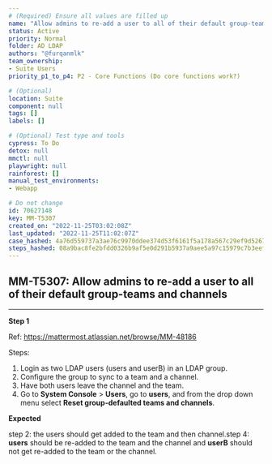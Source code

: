 ```yaml
---
# (Required) Ensure all values are filled up
name: "Allow admins to re-add a user to all of their default group-teams and channels"
status: Active
priority: Normal
folder: AD LDAP
authors: "@furqanmlk"
team_ownership:
- Suite Users
priority_p1_to_p4: P2 - Core Functions (Do core functions work?)

# (Optional)
location: Suite
component: null
tags: []
labels: []

# (Optional) Test type and tools
cypress: To Do
detox: null
mmctl: null
playwright: null
rainforest: []
manual_test_environments:
- Webapp

# Do not change
id: 70627148
key: MM-T5307
created_on: "2022-11-25T03:02:08Z"
last_updated: "2022-11-25T11:02:07Z"
case_hashed: 4a76d559737a3ae76c9970ddee374d53f6161f5a178a567c29ef9d5267b5caa03eb1750a76f3598682da55ef816a1eeb
steps_hashed: 08a9bac8fe2bfdd0326b9af5e0d291b5937a9aee5a97c15979c7b3eeff67842552ecdfa0a9e51eca4b7a55fc6f0336f3
---
```


<!-- (Auto-generated) Based on frontmatter's "key" and "name" -->

## MM-T5307: Allow admins to re-add a user to all of their default group-teams and channels

---

**Step 1**

Ref: <https://mattermost.atlassian.net/browse/MM-48186>

Steps:

1. Login as two LDAP users (users and userB) in an LDAP group.
2. Configure the group to sync to a team and a channel.
3. Have both users leave the channel and the team.
4. Go to **System Console** > **Users**, go to **users**, and from the drop down menu select **Reset group-defaulted teams and channels**.

**Expected**

step 2: the users should get added to the team and then channel.step 4: **users** should be re-added to the team and the channel and **userB** should not get re-added to the team or the channel.

